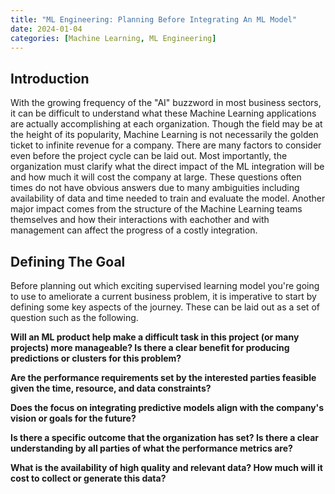 ```yaml
---
title: "ML Engineering: Planning Before Integrating An ML Model"
date: 2024-01-04
categories: [Machine Learning, ML Engineering]
---
```


## Introduction

With the growing frequency of the "AI" buzzword in most business sectors, it can be difficult to understand what these Machine Learning applications are actually accomplishing at each organization. Though the field may be at the height of its popularity, Machine Learning is not necessarily the golden ticket to infinite revenue for a company. There are many factors to consider even before the project cycle can be laid out. Most importantly, the organization must clarify what the direct impact of the ML integration will be and how much it will cost the company at large. These questions often times do not have obvious answers due to many ambiguities including availability of data and time needed to train and evaluate the model. Another major impact comes from the structure of the Machine Learning teams themselves and how their interactions with eachother and with management can affect the progress of a costly integration. 

## Defining The Goal

Before planning out which exciting supervised learning model you're going to use to ameliorate a current business problem, it is imperative to start by defining some key aspects of the journey. These can be laid out as a set of question such as the following.

**Will an ML product help make a difficult task in this project (or many projects) more manageable? Is there a clear benefit for producing predictions or clusters for this problem?**

**Are the performance requirements set by the interested parties feasible given the time, resource, and data constraints?**

**Does the focus on integrating predictive models align with the company's vision or goals for the future?**

**Is there a specific outcome that the organization has set? Is there a clear understanding by all parties of what the performance metrics are?**

**What is the availability of high quality and relevant data? How much will it cost to collect or generate this data?**


